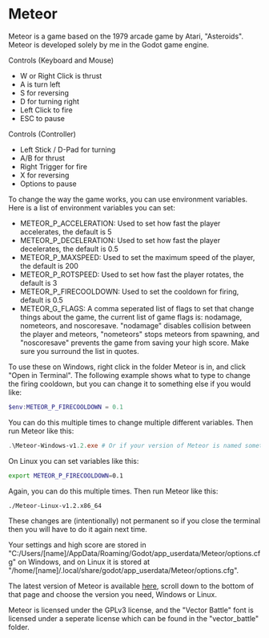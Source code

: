 # Meteor

Meteor is a game based on the 1979 arcade game by Atari, "Asteroids". Meteor is developed solely by me in the Godot game engine.

Controls (Keyboard and Mouse)

- W or Right Click is thrust
- A is turn left
- S for reversing
- D for turning right
- Left Click to fire
- ESC to pause

Controls (Controller)

- Left Stick / D-Pad for turning
- A/B for thrust
- Right Trigger for fire
- X for reversing
- Options to pause

To change the way the game works, you can use environment variables. Here is a list of environment variables you can set:

- METEOR_P_ACCELERATION: Used to set how fast the player accelerates, the default is 5
- METEOR_P_DECELERATION: Used to set how fast the player decelerates, the default is 0.5
- METEOR_P_MAXSPEED: Used to set the maximum speed of the player, the default is 200
- METEOR_P_ROTSPEED: Used to set how fast the player rotates, the default is 3
- METEOR_P_FIRECOOLDOWN: Used to set the cooldown for firing, default is 0.5
- METEOR_G_FLAGS: A comma seperated list of flags to set that change things about the game, the current list of game flags is: nodamage, nometeors, and noscoresave. "nodamage" disables collision between the player and meteors, "nometeors" stops meteors from spawning, and "noscoresave" prevents the game from saving your high score. Make sure you surround the list in quotes.

To use these on Windows, right click in the folder Meteor is in, and click "Open in Terminal". The following example shows what to type to change the firing cooldown, but you can change it to something else if you would like:
```powershell
$env:METEOR_P_FIRECOOLDOWN = 0.1
```
You can do this multiple times to change multiple different variables.
Then run Meteor like this:
```powershell
.\Meteor-Windows-v1.2.exe # Or if your version of Meteor is named something else, change it to that, make sure to include the '.\' though
```
On Linux you can set variables like this:
```bash
export METEOR_P_FIRECOOLDOWN=0.1
```
Again, you can do this multiple times.
Then run Meteor like this:
```bash
./Meteor-Linux-v1.2.x86_64
```
These changes are (intentionally) not permanent so if you close the terminal then you will have to do it again next time.

Your settings and high score are stored in "C:/Users/[name]/AppData/Roaming/Godot/app_userdata/Meteor/options.cfg" on Windows, and on Linux it is stored at "/home/[name]/.local/share/godot/app_userdata/Meteor/options.cfg".


The latest version of Meteor is available [here](https://github.com/xWires/Meteor/releases/latest), scroll down to the bottom of that page and choose the version you need, Windows or Linux.

Meteor is licensed under the GPLv3 license, and the "Vector Battle" font is licensed under a seperate license which can be found in the "vector_battle" folder.

